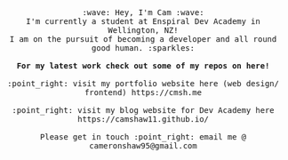 <p align="center">
  <samp>
    :wave: Hey, I'm Cam :wave:
    <br>I'm currently a student at Enspiral Dev Academy in Wellington, NZ!
    <br>I am on the pursuit of becoming a developer and all round good human. :sparkles:
    <br><br> <b>For my latest work check out some of my repos on here!</b>
    <br><br> :point_right: visit my portfolio website here (web design/ frontend) https://cmsh.me
    <br><br> :point_right: visit my blog website for Dev Academy here https://camshaw11.github.io/
    <br><br> Please get in touch :point_right: email me @ cameronshaw95@gmail.com
  </samp>
</p>
